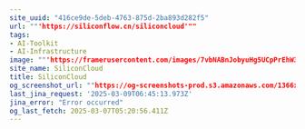 ```yaml
---
site_uuid: "416ce9de-5deb-4763-875d-2ba893d282f5"
url: ""'https://siliconflow.cn/siliconcloud'""
tags:
- AI-Toolkit
- AI-Infrastructure
image: ""'https://framerusercontent.com/images/7vbNABnJobyuHg5UCpPrEhW3nYY.jpeg'""
site_name: SiliconCloud
title: SiliconCloud
og_screenshot_url: ""https://og-screenshots-prod.s3.amazonaws.com/1366x768/80/false/d2457473a4d0ccaf6177e03f2d3769292a1744d50a6c7e48a558612c4f127950.jpeg""
last_jina_request: '2025-03-09T06:45:13.973Z'
jina_error: "Error occurred"
og_last_fetch: 2025-03-07T05:20:56.411Z
---
```


